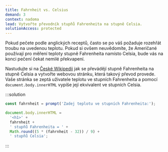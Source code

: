 ```yaml
---
title: Fahrnheit vs. Celsius
demand: 3
context: nadoma
lead: Vytvořte převodník stupňů Fahrenheita na stupně Celsia.
solutionAccess: protected
---
```


Pokud pečete podle anglických receptů, často se po váš požaduje rozehřát troubu na uvedenou teplotu. Pokud si ovšem neuvědomíte, že Američané používají pro měření teploty stupně Fahrenheita namísto Celsia, bude vás na konci pečení čekat nemilé překvapení.

Nastudujte si na [České Wikipedii](https://cs.wikipedia.org/wiki/Stupe%C5%88_Fahrenheita) jak se převádějí stupně Fahrenheita na stupně Celsia a vytvořte webovou stránku, která takový převod provede. Vaše stránka se zeptá uživatele teplotu ve stupních Fahrenheita a pomocí `document.body.innerHTML` vypíše její ekvivalent ve stupních Celsia.

:::solution

```js
const fahrnheit = prompt('Zadej teplotu ve stupních Fahrenheita:');

document.body.innerHTML =
  '<h1>' +
  fahrnheit +
  ' stupňů Fahrenheita = ' +
  Math.round((5 * (fahrnheit - 32)) / 9) +
  ' stupňů Celsia';
```

:::
